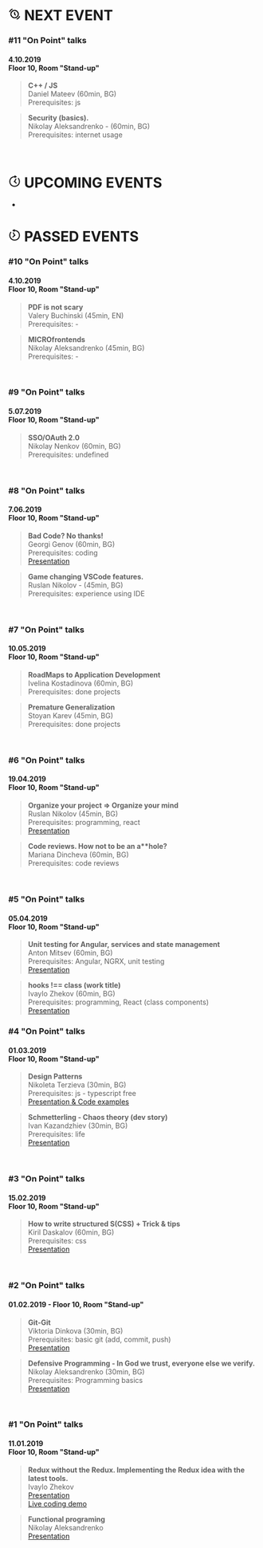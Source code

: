 # <img width="25" src="https://github.com/FED-EPAM/onPoint/blob/master/assets/next.png?raw=true"> NEXT EVENT

### #11 "On Point" talks
#### 4.10.2019<br /> Floor 10, Room "Stand-up"

> <b>C++ / JS</b>
<br />Daniel Mateev (60min, BG)
<br />Prerequisites: js

> <b>Security (basics).</b>
<br />Nikolay Aleksandrenko - (60min, BG)
<br />Prerequisites: internet usage
<br />

# <img width="25" src="https://github.com/FED-EPAM/onPoint/blob/master/assets/future.png?raw=true"> UPCOMING EVENTS

-

# <img width="25" src="https://github.com/FED-EPAM/onPoint/blob/master/assets/past.png?raw=true"> PASSED EVENTS


### #10 "On Point" talks
#### 4.10.2019<br /> Floor 10, Room "Stand-up"

> <b>PDF is not scary</b>
<br />Valery Buchinski (45min, EN)
<br />Prerequisites: -

> <b>MICROfrontends</b>
<br />Nikolay Aleksandrenko (45min, BG)
<br />Prerequisites: -
<br />

### #9 "On Point" talks
#### 5.07.2019<br /> Floor 10, Room "Stand-up"

> <b>SSO/OAuth 2.0</b>
<br />Nikolay Nenkov (60min, BG)
<br />Prerequisites: undefined
<br />

### #8 "On Point" talks
#### 7.06.2019<br /> Floor 10, Room "Stand-up"

> <b>Bad Code? No thanks!</b>
<br />Georgi Genov (60min, BG)
<br />Prerequisites: coding
<br /><a href="https://github.com/frontend-explorers/onPoint/blob/master/presentations/%238%20onPoint%20-%20%20BadCodeNoThanks_GeorgiGenov.pptx">Presentation</a>

> <b>Game changing VSCode features.</b>
<br />Ruslan Nikolov - (45min, BG)
<br />Prerequisites: experience using IDE
<br />

### #7 "On Point" talks
#### 10.05.2019<br /> Floor 10, Room "Stand-up"

> <b>RoadMaps to Application Development</b>
<br />Ivelina Kostadinova (60min, BG)
<br />Prerequisites: done projects

> <b>Premature Generalization</b>
<br />Stoyan Karev (45min, BG)
<br />Prerequisites: done projects
<br />

### #6 "On Point" talks
#### 19.04.2019<br /> Floor 10, Room "Stand-up"

> <b>Organize your project => Organize your mind</b>
<br />Ruslan Nikolov (45min, BG)
<br />Prerequisites: programming, react
<br /><a href="https://docs.google.com/presentation/d/16QJ6HoFWNg89_7yRtDQmT8XZnDR1KlXwBdYTHU--soc/edit#slide=id.gc6f73a04f_0_0">Presentation</a>

> <b>Code reviews. How not to be an a**hole?</b>
<br />Mariana Dincheva (60min, BG)
<br />Prerequisites: code reviews
<br />

### #5 "On Point" talks
#### 05.04.2019<br /> Floor 10, Room "Stand-up"

> <b>Unit testing for Angular, services and state management</b>
<br />Anton Mitsev (60min, BG)
<br />Prerequisites: Angular, NGRX, unit testing
<br /><a href="https://github.com/frontend-explorers/onPoint/raw/master/presentations/on-point-5-amitsev.zip">Presentation</a>

> <b>hooks !== class (work title)</b>
<br />Ivaylo Zhekov (60min, BG)
<br />Prerequisites: programming, React (class components)
<br /><a href="https://n33vmqmv8m.codesandbox.io/#/">Presentation</a>

### #4 "On Point" talks
#### 01.03.2019<br /> Floor 10, Room "Stand-up"

> <b>Design Patterns</b><br /> Nikoleta Terzieva (30min, BG)<br />
Prerequisites: js - typescript free<br />
<a href="https://github.com/FED-EPAM/onPoint/tree/master/presentations/%234%20Design%20Patterns">Presentation & Code examples</a>

> <b>Schmetterling - Chaos theory (dev story)</b>
<br />Ivan Kazandzhiev (30min, BG)
<br />Prerequisites: life
<br /><a href="https://github.com/FED-EPAM/onPoint/blob/master/presentations/%234%20DevStory.pptx">Presentation</a>
<br />

### #3 "On Point" talks
#### 15.02.2019<br /> Floor 10, Room "Stand-up"

> <b>How to write structured S(CSS) + Trick & tips </b>
<br />Kiril Daskalov (60min, BG)
<br />Prerequisites: css
<br /><a href="https://slides.com/kirildaskalov/deck/fullscreen#/">Presentation</a>
<br />

### #2 "On Point" talks
#### 01.02.2019 - Floor 10, Room "Stand-up"

> <b>Git-Git</b>
<br />Viktoria Dinkova (30min, BG)
<br />Prerequisites: basic git (add, commit, push)
<br /><a href="https://docs.google.com/presentation/d/1vi3vOoFJgJ6bPIm8AIQAO_RXZwYzxgmPBT6xnvGdec8/edit?usp=sharing">Presentation</a>

> <b>Defensive Programming - In God we trust, everyone else we verify.</b>
<br />Nikolay Aleksandrenko (30min, BG)
<br />Prerequisites: Programming basics
<br /><a href="https://docs.google.com/presentation/d/1jwzZNUO133yDx-dgbLkzbAO4ergdSpwgPvuCzmLC6z4/edit?usp=sharing">Presentation</a>
<br />

### #1 "On Point" talks
#### 11.01.2019<br /> Floor 10, Room "Stand-up"

> <b>Redux without the Redux. Implementing the Redux idea with the latest tools.</b>
<br /> Ivaylo Zhekov
<br /><a href="https://l3pmkvlkpm.codesandbox.io/#/title">Presentation</a>
<br /><a href="https://codesandbox.io/s/2wyp51jxxp">Live coding demo</a>

> <b>Functional programing</b>
<br />Nikolay Aleksandrenko
<br /><a href="https://docs.google.com/presentation/d/1K1kEXhoy8Q52Z0NTwJ0OAa3i8rPPSrof4KdBKmAxhSQ/edit?usp=sharing">Presentation</a>

